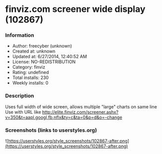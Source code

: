 # finviz.com screener wide display (102867)

### Information
- Author: freecyber (unknown)
- Created at: unknown
- Updated at: 6/27/2014, 12:40:52 AM
- License: NO-REDISTRIBUTION
- Category: finviz
- Rating: undefined
- Total installs: 230
- Weekly installs: 0


### Description
Uses full width of wide screen, allows multiple "large" charts on same line
Use with URL like http://elite.finviz.com/screener.ashx?v=350&t=aapl,googl,fb,nflx&ty=c&ta=0&p=d&o=-change


### Screenshots (links to userstyles.org)
![https://userstyles.org/style_screenshots/102867-after.png](https://userstyles.org/style_screenshots/102867-after.png)


